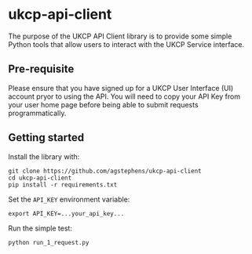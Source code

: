 # ukcp-api-client

The purpose of the UKCP API Client library is to provide some simple Python tools
that allow users to interact with the UKCP Service interface.

## Pre-requisite

Please ensure that you have signed up for a UKCP User Interface (UI) account pryor
to using the API. You will need to copy your API Key from your user home page before 
being able to submit requests programmatically.

## Getting started

Install the library with:

```
git clone https://github.com/agstephens/ukcp-api-client
cd ukcp-api-client
pip install -r requirements.txt
```

Set the `API_KEY` environment variable:

```
export API_KEY=...your_api_key...
```

Run the simple test:

```
python run_1_request.py
```

